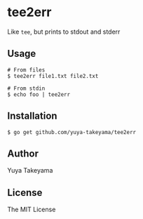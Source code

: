 # tee2err

Like `tee`, but prints to stdout and stderr

## Usage

```
# From files
$ tee2err file1.txt file2.txt

# From stdin
$ echo foo | tee2err
```

## Installation

```
$ go get github.com/yuya-takeyama/tee2err
```

## Author

Yuya Takeyama

## License

The MIT License
